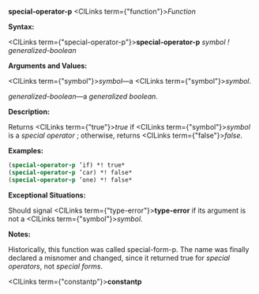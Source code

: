 **special-operator-p** <ClLinks  term={"function"}><i>Function</i></ClLinks> 



**Syntax:** 



<ClLinks  term={"special-operator-p"}><b>special-operator-p</b></ClLinks> *symbol ! generalized-boolean* 



**Arguments and Values:** 



<ClLinks  term={"symbol"}><i>symbol</i></ClLinks>—a <ClLinks  term={"symbol"}><i>symbol</i></ClLinks>. 



*generalized-boolean*—a *generalized boolean*. 



**Description:** 



Returns <ClLinks  term={"true"}><i>true</i></ClLinks> if <ClLinks  term={"symbol"}><i>symbol</i></ClLinks> is a *special operator* ; otherwise, returns <ClLinks  term={"false"}><i>false</i></ClLinks>. 



**Examples:**
```lisp
(special-operator-p ’if) *! true* 
(special-operator-p ’car) *! false* 
(special-operator-p ’one) *! false* 
```
**Exceptional Situations:** 



Should signal <ClLinks  term={"type-error"}><b>type-error</b></ClLinks> if its argument is not a <ClLinks  term={"symbol"}><i>symbol</i></ClLinks>. 



**Notes:** 



Historically, this function was called special-form-p. The name was finally declared a misnomer and changed, since it returned true for *special operators*, not *special forms*. 







 



 



<ClLinks  term={"constantp"}><b>constantp</b></ClLinks> 



